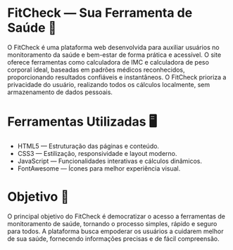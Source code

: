 # FitCheck — Sua Ferramenta de Saúde 🏥
O FitCheck é uma plataforma web desenvolvida para auxiliar usuários no monitoramento da saúde e bem-estar de forma prática e acessível. O site oferece ferramentas como calculadora de IMC e calculadora de peso corporal ideal, baseadas em padrões médicos reconhecidos, proporcionando resultados confiáveis e instantâneos. O FitCheck prioriza a privacidade do usuário, realizando todos os cálculos localmente, sem armazenamento de dados pessoais.

# Ferramentas Utilizadas 🖥️
- HTML5 — Estruturação das páginas e conteúdo.
- CSS3 — Estilização, responsividade e layout moderno.
- JavaScript — Funcionalidades interativas e cálculos dinâmicos.
- FontAwesome — Ícones para melhor experiência visual.

# Objetivo 📌
O principal objetivo do FitCheck é democratizar o acesso a ferramentas de monitoramento de saúde, tornando o processo simples, rápido e seguro para todos. A plataforma busca empoderar os usuários a cuidarem melhor de sua saúde, fornecendo informações precisas e de fácil compreensão.